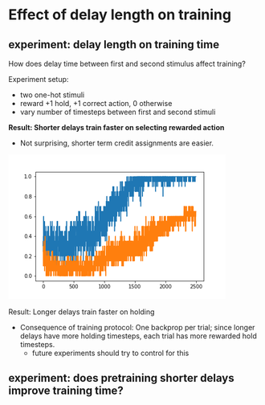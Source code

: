# Effect of delay length on training

## experiment: delay length on training time
How does delay time between first and second stimulus affect training?

Experiment setup:
- two one-hot stimuli
- reward +1 hold, +1 correct action, 0 otherwise
- vary number of timesteps between first and second stimuli

**Result: Shorter delays train faster on selecting rewarded action**
- Not surprising, shorter term credit assignments are easier.

![exp-delay-result](tempfig.png)


Result: Longer delays train faster on holding
- Consequence of training protocol: One backprop per trial; since longer delays have more holding timesteps, each trial has more rewarded hold timesteps.
  - future experiments should try to control for this

## experiment: does pretraining shorter delays improve training time?


